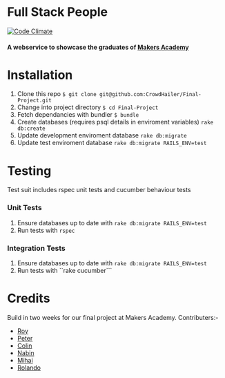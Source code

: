 # Full Stack People

[![Code Climate](https://codeclimate.com/github/CrowdHailer/Final-Project.png)](https://codeclimate.com/github/CrowdHailer/Final-Project)

#### A webservice to showcase the graduates of [Makers Academy](http://www.makersacademy.com/)

# Installation
1. Clone this repo ```$ git clone git@github.com:CrowdHailer/Final-Project.git```
2. Change into project directory ```$ cd Final-Project```
3. Fetch dependancies with bundler ```$ bundle```
4. Create databases (requires psql details in enviroment variables) ```rake db:create```
5. Update development enviroment database ```rake db:migrate```
6. Update test enviroment database ```rake db:migrate RAILS_ENV=test```

# Testing
Test suit includes rspec unit tests and cucumber behaviour tests

### Unit Tests
1. Ensure databases up to date with ```rake db:migrate RAILS_ENV=test```
2. Run tests with ```rspec```


### Integration Tests
1. Ensure databases up to date with ```rake db:migrate RAILS_ENV=test```
2. Run tests with ``rake cucumber```

# Credits
Build in two weeks for our final project at Makers Academy. Contributers:-

- [Roy](http://ma-student-directory.herokuapp.com/user/Roy-Gardiner)
- [Peter](http://ma-student-directory.herokuapp.com/user/CrowdHailer)
- [Colin](http://ma-student-directory.herokuapp.com/user/ColinFrankish)
- [Nabin](http://ma-student-directory.herokuapp.com/user/nabin369)
- [Mihai](http://ma-student-directory.herokuapp.com/user/MihaiLiviuCojocar)
- [Rolando](http://ma-student-directory.herokuapp.com/user/Rolando-Barbella)
